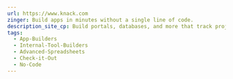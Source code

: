 ```yaml
---
url: https://www.knack.com
zinger: Build apps in minutes without a single line of code.
description_site_cp: Build portals, databases, and more that track projects, people, assets, and docs.
tags:
  - App-Builders
  - Internal-Tool-Builders
  - Advanced-Spreadsheets
  - Check-it-Out
  - No-Code
---
```

